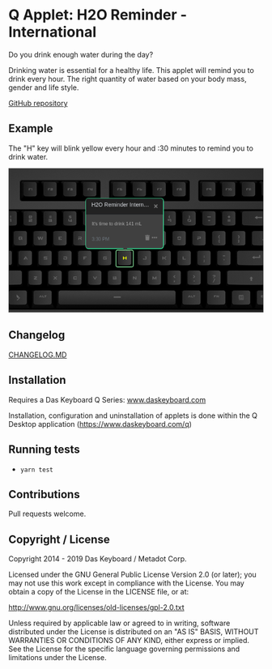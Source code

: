 # Q Applet: H2O Reminder - International

Do you drink enough water during the day?

Drinking water is essential for a healthy life. This applet will remind
you to drink every hour. The right quantity of water based on your body mass, gender and life style.

[GitHub repository](https://github.com/daskeyboard/daskeyboard-applet--h2o-reminder-international)

## Example

The "H" key will blink yellow every hour and :30 minutes to remind you to drink water.

![H2O Reminder International on a Das Keybaord Q](assets/image.png "H2O Reminder International result")

## Changelog

[CHANGELOG.MD](CHANGELOG.md)

## Installation

Requires a Das Keyboard Q Series: www.daskeyboard.com

Installation, configuration and uninstallation of applets is done within
the Q Desktop application (https://www.daskeyboard.com/q)

## Running tests

- `yarn test`

## Contributions

Pull requests welcome.

## Copyright / License

Copyright 2014 - 2019 Das Keyboard / Metadot Corp.

Licensed under the GNU General Public License Version 2.0 (or later);
you may not use this work except in compliance with the License.
You may obtain a copy of the License in the LICENSE file, or at:

   http://www.gnu.org/licenses/old-licenses/gpl-2.0.txt

Unless required by applicable law or agreed to in writing, software
distributed under the License is distributed on an "AS IS" BASIS,
WITHOUT WARRANTIES OR CONDITIONS OF ANY KIND, either express or implied.
See the License for the specific language governing permissions and
limitations under the License.
